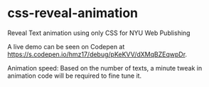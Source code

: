 # css-reveal-animation
Reveal Text animation using only CSS for NYU Web Publishing

A live demo can be seen on Codepen at https://s.codepen.io/hmz17/debug/pKeKVV/dXMqBZEqwpDr.

Animation speed:
Based on the number of texts, a minute tweak in animation code will be required to fine tune it.
